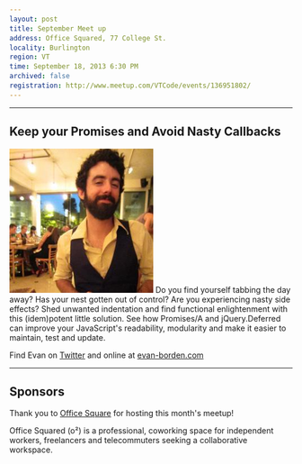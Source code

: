 ```yaml
---
layout: post
title: September Meet up
address: Office Squared, 77 College St.
locality: Burlington
region: VT
time: September 18, 2013 6:30 PM
archived: false
registration: http://www.meetup.com/VTCode/events/136951802/
---
```


---
## Keep your Promises and Avoid Nasty Callbacks

![Evan Borden](/images/speakers/evan_borden.jpg)
Do you find yourself tabbing the day away? Has your nest gotten out of control? Are you experiencing nasty side effects? Shed unwanted indentation and find functional enlightenment with this (idem)potent little solution. See how Promises/A and jQuery.Deferred can improve your JavaScript's readability, modularity and make it easier to maintain, test and update.

Find Evan on [Twitter](https://twitter.com/evanborden) and online at [evan-borden.com](http://www.evan-borden.com/)

---
## Sponsors

Thank you to [Office Square](http://www.officesquaredvt.com/) for hosting this month's meetup!

Office Squared (o&sup2;) is a professional, coworking space for independent workers, freelancers and telecommuters seeking a collaborative workspace.
